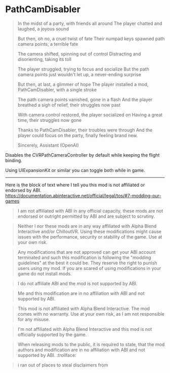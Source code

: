 # PathCamDisabler
 
> In the midst of a party, with friends all around
> The player chatted and laughed, a joyous sound
>
> But then, oh no, a cruel twist of fate
> Their numpad keys spawned path camera points, a terrible fate
>
> The camera shifted, spinning out of control
> Distracting and disorienting, taking its toll
>
> The player struggled, trying to focus and socialize
> But the path camera points just wouldn't let up, a never-ending surprise
>
> But then, at last, a glimmer of hope
> The player installed a mod, PathCamDisabler, with a single stroke
>
> The path camera points vanished, gone in a flash
> And the player breathed a sigh of relief, their struggles now past
>
> With camera control restored, the player socialized on
> Having a great time, their struggles now gone
>
> Thanks to PathCamDisabler, their troubles were through
> And the player could focus on the party, finally feeling brand new.
>
> Sincerely,
> Assistant (OpenAI)

Disables the CVRPathCameraController by default while keeping the flight binding. 

Using UIExpansionKit or similar you can toggle both while in game.

---

Here is the block of text where I tell you this mod is not affiliated or endorsed by ABI. 
https://documentation.abinteractive.net/official/legal/tos/#7-modding-our-games

> I am not affiliated with ABI in any official capacity, these mods are not endorsed or outright permitted by ABI and are subject to scrutiny.

> Neither I nor these mods are in any way affiliated with Alpha Blend Interactive and/or ChilloutVR. Using these modifications might cause issues with the performance, security or stability of the game. Use at your own risk.

> Any modifications that are not approved can get your ABI account terminated and such this modification is following the "modding guidelines" at the best it could be.
> They reserve the right to punish users using my mod.
> If you are scared of using modifications in your game do not install mods.

> I do not affiliate ABI and the mod is not supported by ABI.

> Me and this modification are in no affiliation with ABI and not supported by ABI.

> This mod is not affiliated with Alpha Blend Interactive. The mod comes with no warranty. Use at your own risk, as I am not responsible for any misuse.

> I'm not affiliated with Alpha Blend Interactive and this mod is not officially supported by the game.

> When releasing mods to the public, it is required to state, that the mod authors and modification are in no affiliation with ABI and not supported by ABI. :trollface:

> i ran out of places to steal disclaimers from
